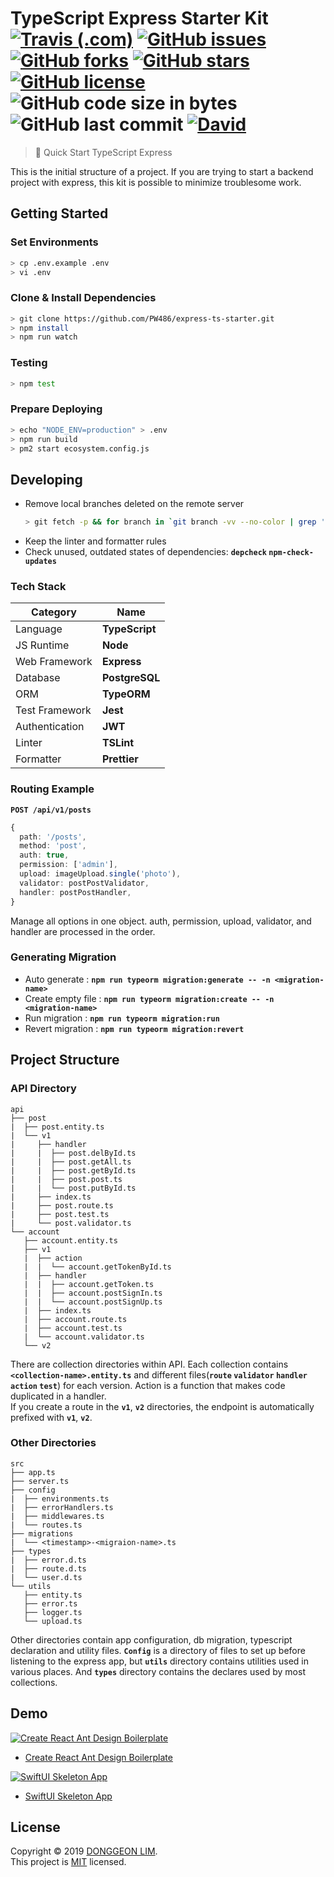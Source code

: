 # TypeScript Express Starter Kit <br>[![Travis (.com)](https://img.shields.io/travis/com/PW486/express-ts-starter.svg?style=flat-square)](https://travis-ci.com/PW486/express-ts-starter) [![GitHub issues](https://img.shields.io/github/issues/PW486/express-ts-starter.svg?style=flat-square&color=brown)](https://github.com/PW486/express-ts-starter/issues) [![GitHub forks](https://img.shields.io/github/forks/PW486/express-ts-starter.svg?style=flat-square)](https://github.com/PW486/express-ts-starter/network) [![GitHub stars](https://img.shields.io/github/stars/PW486/express-ts-starter.svg?style=flat-square&color=orange)](https://github.com/PW486/express-ts-starter/stargazers) [![GitHub license](https://img.shields.io/github/license/PW486/express-ts-starter.svg?style=flat-square&color=violet)](https://github.com/PW486/express-ts-starter/blob/develop/LICENSE) ![GitHub code size in bytes](https://img.shields.io/github/languages/code-size/PW486/express-ts-starter.svg?color=blueviolet&style=flat-square) ![GitHub last commit](https://img.shields.io/github/last-commit/PW486/express-ts-starter.svg?style=flat-square&color=red) [![David](https://img.shields.io/david/PW486/express-ts-starter.svg?style=flat-square&color=green)](https://david-dm.org/PW486/express-ts-starter)

> 🚀 Quick Start TypeScript Express

This is the initial structure of a project. If you are trying to start a backend project with express, this kit is possible to minimize troublesome work.

## Getting Started

### Set Environments

```sh
> cp .env.example .env
> vi .env
```

### Clone & Install Dependencies

```sh
> git clone https://github.com/PW486/express-ts-starter.git
> npm install
> npm run watch
```

### Testing

```sh
> npm test
```

### Prepare Deploying

```sh
> echo "NODE_ENV=production" > .env
> npm run build
> pm2 start ecosystem.config.js
```

## Developing

- Remove local branches deleted on the remote server
  ```sh
  > git fetch -p && for branch in `git branch -vv --no-color | grep ': gone]' | awk '{print $1}'`; do git branch -D $branch; done
  ```
- Keep the linter and formatter rules
- Check unused, outdated states of dependencies: **`depcheck` `npm-check-updates`**

### Tech Stack

| Category       | Name           |
| -------------- | -------------- |
| Language       | **TypeScript** |
| JS Runtime     | **Node**       |
| Web Framework  | **Express**    |
| Database       | **PostgreSQL** |
| ORM            | **TypeORM**    |
| Test Framework | **Jest**       |
| Authentication | **JWT**        |
| Linter         | **TSLint**     |
| Formatter      | **Prettier**   |

### Routing Example

**`POST /api/v1/posts`**

```ts
{
  path: '/posts',
  method: 'post',
  auth: true,
  permission: ['admin'],
  upload: imageUpload.single('photo'),
  validator: postPostValidator,
  handler: postPostHandler,
}
```

Manage all options in one object. auth, permission, upload, validator, and handler are processed in the order.

### Generating Migration

- Auto generate : **`npm run typeorm migration:generate -- -n <migration-name>`**
- Create empty file : **`npm run typeorm migration:create -- -n <migration-name>`**
- Run migration : **`npm run typeorm migration:run`**
- Revert migration : **`npm run typeorm migration:revert`**

## Project Structure

### API Directory

```
api
├── post
|  ├── post.entity.ts
|  └── v1
|     ├── handler
|     |  ├── post.delById.ts
|     |  ├── post.getAll.ts
|     |  ├── post.getById.ts
|     |  ├── post.post.ts
|     |  └── post.putById.ts
|     ├── index.ts
|     ├── post.route.ts
|     ├── post.test.ts
|     └── post.validator.ts
└── account
   ├── account.entity.ts
   ├── v1
   |  ├── action
   |  |  └── account.getTokenById.ts
   |  ├── handler
   |  |  ├── account.getToken.ts
   |  |  ├── account.postSignIn.ts
   |  |  └── account.postSignUp.ts
   |  ├── index.ts
   |  ├── account.route.ts
   |  ├── account.test.ts
   |  └── account.validator.ts
   └── v2
```

There are collection directories within API. Each collection contains **`<collection-name>.entity.ts`** and different files(**`route` `validator` `handler` `action` `test`**) for each version. Action is a function that makes code duplicated in a handler.<br />
If you create a route in the **`v1`**, **`v2`** directories, the endpoint is automatically prefixed with **`v1`**, **`v2`**.

### Other Directories

```
src
├── app.ts
├── server.ts
├── config
|  ├── environments.ts
|  ├── errorHandlers.ts
|  ├── middlewares.ts
|  └── routes.ts
├── migrations
|  └── <timestamp>-<migraion-name>.ts
├── types
|  ├── error.d.ts
|  ├── route.d.ts
|  └── user.d.ts
└── utils
   ├── entity.ts
   ├── error.ts
   ├── logger.ts
   └── upload.ts
```

Other directories contain app configuration, db migration, typescript declaration and utility files. **`Config`** is a directory of files to set up before listening to the express app, but **`utils`** directory contains utilities used in various places. And **`types`** directory contains the declares used by most collections.

## Demo

[![Create React Ant Design Boilerplate](https://user-images.githubusercontent.com/14247340/69508953-a9f42d00-0f7a-11ea-97bc-2369b7e65676.png)](https://www.youtube.com/watch?v=-TT-cMpDv1c)
- [Create React Ant Design Boilerplate](https://github.com/PW486/react-antd-boilerplate)

[![SwiftUI Skeleton App](https://user-images.githubusercontent.com/14247340/69509156-50d8c900-0f7b-11ea-993e-a05ce2eddfd6.png)](https://www.youtube.com/watch?v=zL5UUI-HuB8)
- [SwiftUI Skeleton App](https://github.com/PW486/swiftui-skeleton-app)

## License

Copyright © 2019 [DONGGEON LIM](https://github.com/PW486).<br />
This project is [MIT](https://github.com/PW486/express-ts-starter/blob/master/LICENSE) licensed.
